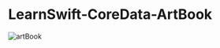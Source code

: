 # LearnSwift-CoreData-ArtBook
![artBook](https://user-images.githubusercontent.com/80515499/159126701-fc312092-80c3-4043-86c1-3b598ec3aec4.gif)

